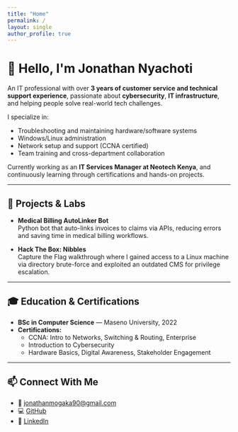```yaml
---
title: "Home"
permalink: /
layout: single
author_profile: true
---
```


# 👋 Hello, I'm Jonathan Nyachoti

An IT professional with over **3 years of customer service and technical support experience**, passionate about **cybersecurity**, **IT infrastructure**, and helping people solve real-world tech challenges.

I specialize in:
- Troubleshooting and maintaining hardware/software systems
- Windows/Linux administration
- Network setup and support (CCNA certified)
- Team training and cross-department collaboration

Currently working as an **IT Services Manager at Neotech Kenya**, and continuously learning through certifications and hands-on projects.

---

## 🚀 Projects & Labs

- **Medical Billing AutoLinker Bot**  
  Python bot that auto-links invoices to claims via APIs, reducing errors and saving time in medical billing workflows.

- **Hack The Box: Nibbles**  
  Capture the Flag walkthrough where I gained access to a Linux machine via directory brute-force and exploited an outdated CMS for privilege escalation.

---

## 🎓 Education & Certifications

- **BSc in Computer Science** — Maseno University, 2022  
- **Certifications:**  
  - CCNA: Intro to Networks, Switching & Routing, Enterprise  
  - Introduction to Cybersecurity  
  - Hardware Basics, Digital Awareness, Stakeholder Engagement

---

## 📫 Connect With Me

- 📧 [jonathanmogaka90@gmail.com](mailto:jonathanmogaka90@gmail.com)  
- 💻 [GitHub](https://github.com/yourusername)  
- 🔗 [LinkedIn](https://linkedin.com/in/YOUR-PROFILE)
